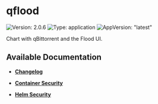# qflood

![Version: 2.0.6](https://img.shields.io/badge/Version-2.0.6-informational?style=flat-square) ![Type: application](https://img.shields.io/badge/Type-application-informational?style=flat-square) ![AppVersion: "latest"](https://img.shields.io/badge/AppVersion-"latest"-informational?style=flat-square)

Chart with qBittorrent and the Flood UI.

## Available Documentation

- [**Changelog**](CHANGELOG)

- [**Container Security**](container-security)

- [**Helm Security**](helm-security)

